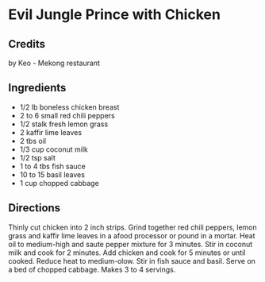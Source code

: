 # Evil Jungle Prince with Chicken 

<!-- BEGIN content -->

## Credits

by Keo - Mekong restaurant

## Ingredients

- 1/2 lb boneless chicken breast
- 2 to 6 small red chili peppers
- 1/2 stalk fresh lemon grass
- 2 kaffir lime leaves
- 2 tbs oil
- 1/3 cup coconut milk
- 1/2 tsp salt
- 1 to 4 tbs fish sauce
- 10 to 15 basil leaves
- 1 cup chopped cabbage

## Directions

Thinly cut chicken into 2 inch strips. Grind together red chili peppers, lemon grass and kaffir lime leaves in a afood processor or pound in a mortar. Heat oil to medium-high and saute pepper mixture for 3 minutes. Stir in coconut milk and cook for 2 minutes. Add chicken and cook for 5 minutes or until cooked. Reduce heat to medium-olow. Stir in fish sauce and basil. Serve on a bed of chopped cabbage. Makes 3 to 4 servings.

<!-- END content -->

